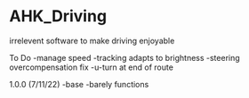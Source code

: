 # AHK_Driving
irrelevent software to make driving enjoyable

To Do
-manage speed
-tracking adapts to brightness
-steering overcompensation fix
-u-turn at end of route


1.0.0 (7/11/22)
-base
-barely functions
